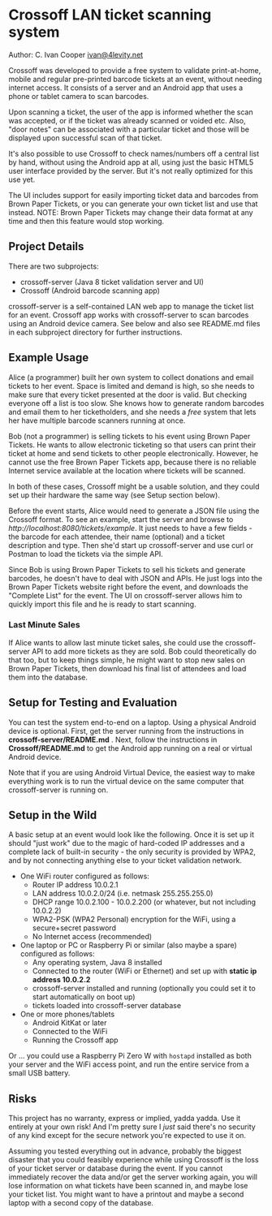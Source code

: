 # Crossoff LAN ticket scanning system #

Author: C. Ivan Cooper ivan@4levity.net

Crossoff was developed to provide a free system to validate print-at-home, mobile and regular pre-printed 
barcode tickets at an event, without needing internet access. It consists of a server and an Android app 
that uses a phone or tablet camera to scan barcodes. 

Upon scanning a ticket, the user of the app is informed whether the scan was accepted, or if the ticket
was already scanned or voided etc. Also, "door notes" can be associated with a particular ticket and those
will be displayed upon successful scan of that ticket.

It's also possible to use Crossoff to check names/numbers off a central list by hand, without using the 
Android app at all, using just the basic HTML5 user interface provided by the server. But it's not 
really optimized for this use yet.

The UI includes support for easily importing ticket data and barcodes from Brown Paper Tickets, or you can 
generate your own ticket list and use that instead. NOTE: Brown Paper Tickets may change their data format
at any time and then this feature would stop working.

## Project Details ##

There are two subprojects:

* crossoff-server (Java 8 ticket validation server and UI)
* Crossoff (Android barcode scanning app)

crossoff-server is a self-contained LAN web app to manage the ticket list for an event. Crossoff app works 
with crossoff-server to scan barcodes using an Android device camera. See below and also see README.md files 
in each subproject directory for further instructions.

## Example Usage ##

Alice (a programmer) built her own system to collect donations and email tickets to her event. Space is limited and
demand is high, so she needs to make sure that every ticket presented at the door is valid. But checking 
everyone off a list is too slow. She knows how to generate random barcodes and email them to her 
ticketholders, and she needs a _free_ system that lets her have multiple barcode scanners running at once.

Bob (not a programmer) is selling tickets to his event using Brown Paper Tickets. He wants to allow electronic 
ticketing so that users can print their ticket at home and send tickets to other people electronically. However, 
he cannot use the free Brown Paper Tickets app, because there is no reliable Internet service available at the
location where tickets will be scanned.

In both of these cases, Crossoff might be a usable solution, and they could set up their hardware the 
same way (see Setup section below).

Before the event starts, Alice would need to generate a JSON file using the Crossoff format. To see an 
example, start the server and browse to _http://localhost:8080/tickets/example_. It just needs to have
a few fields - the barcode for each attendee, their name (optional) and a ticket description and type.
Then she'd start up crossoff-server and use curl or Postman to load the tickets via the simple API.

Since Bob is using Brown Paper Tickets to sell his tickets and generate barcodes, he doesn't have to deal 
with JSON and APIs. He just logs into the Brown Paper Tickets website right before the event, and downloads 
the "Complete List" for the event. The UI on crossoff-server allows him to quickly import this file and 
he is ready to start scanning.

### Last Minute Sales ###

If Alice wants to allow last minute ticket sales, she could use the crossoff-server API to add more 
tickets as they are sold. Bob could theoretically do that too, but to keep things simple, he might want 
to stop new sales on Brown Paper Tickets, then download his final list of attendees and load them into 
the database.

## Setup for Testing and Evaluation ##

You can test the system end-to-end on a laptop. Using a physical Android device is optional. First, get
the server running from the instructions in **crossoff-server/README.md** . Next, follow the instructions
in **Crossoff/README.md** to get the Android app running on a real or virtual Android device.

Note that if you are using Android Virtual Device, the easiest way to make everything work is to run the
virtual device on the same computer that crossoff-server is running on.

## Setup in the Wild ##

A basic setup at an event would look like the following. Once it is set up it should "just work" due to 
the magic of hard-coded IP addresses and a complete lack of built-in security - the only security is 
provided by WPA2, and by not connecting anything else to your ticket validation network.

* One WiFi router configured as follows:
  * Router IP address 10.0.2.1
  * LAN address 10.0.2.0/24 (i.e. netmask 255.255.255.0)
  * DHCP range 10.0.2.100 - 10.0.2.200 (or whatever, but not including 10.0.2.2)
  * WPA2-PSK (WPA2 Personal) encryption for the WiFi, using a secure+secret password
  * No Internet access (recommended)
* One laptop or PC or Raspberry Pi or similar (also maybe a spare) configured as follows:
  * Any operating system, Java 8 installed
  * Connected to the router (WiFi or Ethernet) and set up with **static ip address 10.0.2.2**
  * crossoff-server installed and running (optionally you could set it to start automatically on boot up)
  * tickets loaded into crossoff-server database
* One or more phones/tablets
  * Android KitKat or later
  * Connected to the WiFi
  * Running the Crossoff app

Or ... you could use a Raspberry Pi Zero W with `hostapd` installed as both your server and
the WiFi access point, and run the entire service from a small USB battery. 

## Risks ##

This project has no warranty, express or implied, yadda yadda. Use it entirely at your own risk!
And I'm pretty sure I *just* said there's no security of any kind except for the secure network 
you're expected to use it on.

Assuming you tested everything out in advance, probably the biggest disaster that you 
could feasibly experience while using Crossoff is the loss of your ticket server or database
during the event. If you cannot immediately recover the data and/or get the server working again, you will
lose information on what tickets have been scanned in, and maybe lose your ticket list. You might want to
have a printout and maybe a second laptop with a second copy of the database.
